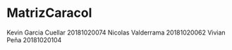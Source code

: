 # MatrizCaracol

Kevin Garcia Cuellar 20181020074
Nicolas Valderrama 20181020062
Vivian Peña 20181020104
